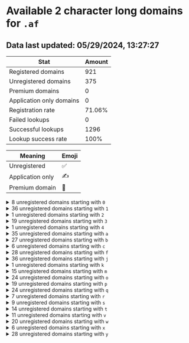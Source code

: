 # Available 2 character long domains for `.af`

## Data last updated: 05/29/2024, 13:27:27

|Stat|Amount|
|--|--|
|Registered domains|921|
|Unregistered domains|375|
|Premium domains|0|
|Application only domains|0|
|Registration rate|71.06%|
|Failed lookups|0|
|Successful lookups|1296|
|Lookup success rate|100%|


|Meaning|Emoji|
|--|--|
|Unregistered|:white_check_mark:|
|Application only|:writing_hand:|
|Premium domain|:gem:|

<details>
<summary>8 unregistered domains starting with <bold><code>0</code></bold></summary>

|Type|Domain|
|--|--|
|:white_check_mark:|`02.af`|
|:white_check_mark:|`03.af`|
|:white_check_mark:|`04.af`|
|:white_check_mark:|`05.af`|
|:white_check_mark:|`06.af`|
|:white_check_mark:|`07.af`|
|:white_check_mark:|`08.af`|
|:white_check_mark:|`09.af`|
</details>
<details>
<summary>36 unregistered domains starting with <bold><code>1</code></bold></summary>

|Type|Domain|
|--|--|
|:white_check_mark:|`10.af`|
|:white_check_mark:|`11.af`|
|:white_check_mark:|`12.af`|
|:white_check_mark:|`13.af`|
|:white_check_mark:|`14.af`|
|:white_check_mark:|`15.af`|
|:white_check_mark:|`16.af`|
|:white_check_mark:|`17.af`|
|:white_check_mark:|`18.af`|
|:white_check_mark:|`19.af`|
|:white_check_mark:|`1a.af`|
|:white_check_mark:|`1b.af`|
|:white_check_mark:|`1c.af`|
|:white_check_mark:|`1d.af`|
|:white_check_mark:|`1e.af`|
|:white_check_mark:|`1f.af`|
|:white_check_mark:|`1g.af`|
|:white_check_mark:|`1h.af`|
|:white_check_mark:|`1i.af`|
|:white_check_mark:|`1j.af`|
|:white_check_mark:|`1k.af`|
|:white_check_mark:|`1l.af`|
|:white_check_mark:|`1m.af`|
|:white_check_mark:|`1n.af`|
|:white_check_mark:|`1o.af`|
|:white_check_mark:|`1p.af`|
|:white_check_mark:|`1q.af`|
|:white_check_mark:|`1r.af`|
|:white_check_mark:|`1s.af`|
|:white_check_mark:|`1t.af`|
|:white_check_mark:|`1u.af`|
|:white_check_mark:|`1v.af`|
|:white_check_mark:|`1w.af`|
|:white_check_mark:|`1x.af`|
|:white_check_mark:|`1y.af`|
|:white_check_mark:|`1z.af`|
</details>
<details>
<summary>1 unregistered domains starting with <bold><code>2</code></bold></summary>

|Type|Domain|
|--|--|
|:white_check_mark:|`2a.af`|
</details>
<details>
<summary>19 unregistered domains starting with <bold><code>3</code></bold></summary>

|Type|Domain|
|--|--|
|:white_check_mark:|`30.af`|
|:white_check_mark:|`31.af`|
|:white_check_mark:|`32.af`|
|:white_check_mark:|`33.af`|
|:white_check_mark:|`34.af`|
|:white_check_mark:|`35.af`|
|:white_check_mark:|`36.af`|
|:white_check_mark:|`37.af`|
|:white_check_mark:|`38.af`|
|:white_check_mark:|`39.af`|
|:white_check_mark:|`3r.af`|
|:white_check_mark:|`3s.af`|
|:white_check_mark:|`3t.af`|
|:white_check_mark:|`3u.af`|
|:white_check_mark:|`3v.af`|
|:white_check_mark:|`3w.af`|
|:white_check_mark:|`3x.af`|
|:white_check_mark:|`3y.af`|
|:white_check_mark:|`3z.af`|
</details>
<details>
<summary>1 unregistered domains starting with <bold><code>4</code></bold></summary>

|Type|Domain|
|--|--|
|:white_check_mark:|`4a.af`|
</details>
<details>
<summary>35 unregistered domains starting with <bold><code>a</code></bold></summary>

|Type|Domain|
|--|--|
|:white_check_mark:|`a0.af`|
|:white_check_mark:|`a1.af`|
|:white_check_mark:|`a2.af`|
|:white_check_mark:|`a3.af`|
|:white_check_mark:|`a4.af`|
|:white_check_mark:|`a5.af`|
|:white_check_mark:|`a6.af`|
|:white_check_mark:|`a7.af`|
|:white_check_mark:|`a8.af`|
|:white_check_mark:|`a9.af`|
|:white_check_mark:|`aa.af`|
|:white_check_mark:|`ab.af`|
|:white_check_mark:|`ac.af`|
|:white_check_mark:|`ad.af`|
|:white_check_mark:|`af.af`|
|:white_check_mark:|`ag.af`|
|:white_check_mark:|`ah.af`|
|:white_check_mark:|`ai.af`|
|:white_check_mark:|`aj.af`|
|:white_check_mark:|`ak.af`|
|:white_check_mark:|`al.af`|
|:white_check_mark:|`am.af`|
|:white_check_mark:|`an.af`|
|:white_check_mark:|`ao.af`|
|:white_check_mark:|`ap.af`|
|:white_check_mark:|`aq.af`|
|:white_check_mark:|`ar.af`|
|:white_check_mark:|`as.af`|
|:white_check_mark:|`at.af`|
|:white_check_mark:|`au.af`|
|:white_check_mark:|`av.af`|
|:white_check_mark:|`aw.af`|
|:white_check_mark:|`ax.af`|
|:white_check_mark:|`ay.af`|
|:white_check_mark:|`az.af`|
</details>
<details>
<summary>27 unregistered domains starting with <bold><code>b</code></bold></summary>

|Type|Domain|
|--|--|
|:white_check_mark:|`b0.af`|
|:white_check_mark:|`b1.af`|
|:white_check_mark:|`b2.af`|
|:white_check_mark:|`b3.af`|
|:white_check_mark:|`b4.af`|
|:white_check_mark:|`b5.af`|
|:white_check_mark:|`b6.af`|
|:white_check_mark:|`b7.af`|
|:white_check_mark:|`b8.af`|
|:white_check_mark:|`b9.af`|
|:white_check_mark:|`ba.af`|
|:white_check_mark:|`bb.af`|
|:white_check_mark:|`bc.af`|
|:white_check_mark:|`bd.af`|
|:white_check_mark:|`be.af`|
|:white_check_mark:|`bf.af`|
|:white_check_mark:|`bg.af`|
|:white_check_mark:|`bh.af`|
|:white_check_mark:|`bi.af`|
|:white_check_mark:|`bj.af`|
|:white_check_mark:|`bk.af`|
|:white_check_mark:|`bl.af`|
|:white_check_mark:|`bm.af`|
|:white_check_mark:|`bn.af`|
|:white_check_mark:|`bo.af`|
|:white_check_mark:|`bp.af`|
|:white_check_mark:|`bz.af`|
</details>
<details>
<summary>6 unregistered domains starting with <bold><code>c</code></bold></summary>

|Type|Domain|
|--|--|
|:white_check_mark:|`ca.af`|
|:white_check_mark:|`cb.af`|
|:white_check_mark:|`cc.af`|
|:white_check_mark:|`cd.af`|
|:white_check_mark:|`ce.af`|
|:white_check_mark:|`cf.af`|
</details>
<details>
<summary>28 unregistered domains starting with <bold><code>f</code></bold></summary>

|Type|Domain|
|--|--|
|:white_check_mark:|`f0.af`|
|:white_check_mark:|`f1.af`|
|:white_check_mark:|`f2.af`|
|:white_check_mark:|`f3.af`|
|:white_check_mark:|`f4.af`|
|:white_check_mark:|`f5.af`|
|:white_check_mark:|`f6.af`|
|:white_check_mark:|`f7.af`|
|:white_check_mark:|`f8.af`|
|:white_check_mark:|`fh.af`|
|:white_check_mark:|`fi.af`|
|:white_check_mark:|`fj.af`|
|:white_check_mark:|`fk.af`|
|:white_check_mark:|`fl.af`|
|:white_check_mark:|`fm.af`|
|:white_check_mark:|`fn.af`|
|:white_check_mark:|`fo.af`|
|:white_check_mark:|`fp.af`|
|:white_check_mark:|`fq.af`|
|:white_check_mark:|`fr.af`|
|:white_check_mark:|`fs.af`|
|:white_check_mark:|`ft.af`|
|:white_check_mark:|`fu.af`|
|:white_check_mark:|`fv.af`|
|:white_check_mark:|`fw.af`|
|:white_check_mark:|`fx.af`|
|:white_check_mark:|`fy.af`|
|:white_check_mark:|`fz.af`|
</details>
<details>
<summary>36 unregistered domains starting with <bold><code>j</code></bold></summary>

|Type|Domain|
|--|--|
|:white_check_mark:|`j0.af`|
|:white_check_mark:|`j1.af`|
|:white_check_mark:|`j2.af`|
|:white_check_mark:|`j3.af`|
|:white_check_mark:|`j4.af`|
|:white_check_mark:|`j5.af`|
|:white_check_mark:|`j6.af`|
|:white_check_mark:|`j7.af`|
|:white_check_mark:|`j8.af`|
|:white_check_mark:|`j9.af`|
|:white_check_mark:|`ja.af`|
|:white_check_mark:|`jb.af`|
|:white_check_mark:|`jc.af`|
|:white_check_mark:|`jd.af`|
|:white_check_mark:|`je.af`|
|:white_check_mark:|`jf.af`|
|:white_check_mark:|`jg.af`|
|:white_check_mark:|`jh.af`|
|:white_check_mark:|`ji.af`|
|:white_check_mark:|`jj.af`|
|:white_check_mark:|`jk.af`|
|:white_check_mark:|`jl.af`|
|:white_check_mark:|`jm.af`|
|:white_check_mark:|`jn.af`|
|:white_check_mark:|`jo.af`|
|:white_check_mark:|`jp.af`|
|:white_check_mark:|`jq.af`|
|:white_check_mark:|`jr.af`|
|:white_check_mark:|`js.af`|
|:white_check_mark:|`jt.af`|
|:white_check_mark:|`ju.af`|
|:white_check_mark:|`jv.af`|
|:white_check_mark:|`jw.af`|
|:white_check_mark:|`jx.af`|
|:white_check_mark:|`jy.af`|
|:white_check_mark:|`jz.af`|
</details>
<details>
<summary>1 unregistered domains starting with <bold><code>k</code></bold></summary>

|Type|Domain|
|--|--|
|:white_check_mark:|`ka.af`|
</details>
<details>
<summary>15 unregistered domains starting with <bold><code>m</code></bold></summary>

|Type|Domain|
|--|--|
|:white_check_mark:|`m0.af`|
|:white_check_mark:|`m1.af`|
|:white_check_mark:|`m2.af`|
|:white_check_mark:|`m3.af`|
|:white_check_mark:|`m4.af`|
|:white_check_mark:|`m5.af`|
|:white_check_mark:|`m6.af`|
|:white_check_mark:|`m7.af`|
|:white_check_mark:|`m8.af`|
|:white_check_mark:|`m9.af`|
|:white_check_mark:|`mv.af`|
|:white_check_mark:|`mw.af`|
|:white_check_mark:|`mx.af`|
|:white_check_mark:|`my.af`|
|:white_check_mark:|`mz.af`|
</details>
<details>
<summary>24 unregistered domains starting with <bold><code>o</code></bold></summary>

|Type|Domain|
|--|--|
|:white_check_mark:|`o0.af`|
|:white_check_mark:|`o1.af`|
|:white_check_mark:|`o2.af`|
|:white_check_mark:|`o3.af`|
|:white_check_mark:|`o4.af`|
|:white_check_mark:|`o5.af`|
|:white_check_mark:|`o6.af`|
|:white_check_mark:|`o7.af`|
|:white_check_mark:|`o8.af`|
|:white_check_mark:|`o9.af`|
|:white_check_mark:|`oe.af`|
|:white_check_mark:|`og.af`|
|:white_check_mark:|`om.af`|
|:white_check_mark:|`op.af`|
|:white_check_mark:|`oq.af`|
|:white_check_mark:|`or.af`|
|:white_check_mark:|`os.af`|
|:white_check_mark:|`ot.af`|
|:white_check_mark:|`ou.af`|
|:white_check_mark:|`ov.af`|
|:white_check_mark:|`ow.af`|
|:white_check_mark:|`ox.af`|
|:white_check_mark:|`oy.af`|
|:white_check_mark:|`oz.af`|
</details>
<details>
<summary>19 unregistered domains starting with <bold><code>p</code></bold></summary>

|Type|Domain|
|--|--|
|:white_check_mark:|`pa.af`|
|:white_check_mark:|`pb.af`|
|:white_check_mark:|`pc.af`|
|:white_check_mark:|`pd.af`|
|:white_check_mark:|`pe.af`|
|:white_check_mark:|`pf.af`|
|:white_check_mark:|`pg.af`|
|:white_check_mark:|`ph.af`|
|:white_check_mark:|`pi.af`|
|:white_check_mark:|`pj.af`|
|:white_check_mark:|`pk.af`|
|:white_check_mark:|`pl.af`|
|:white_check_mark:|`pm.af`|
|:white_check_mark:|`pn.af`|
|:white_check_mark:|`po.af`|
|:white_check_mark:|`pp.af`|
|:white_check_mark:|`pq.af`|
|:white_check_mark:|`pr.af`|
|:white_check_mark:|`ps.af`|
</details>
<details>
<summary>24 unregistered domains starting with <bold><code>q</code></bold></summary>

|Type|Domain|
|--|--|
|:white_check_mark:|`q0.af`|
|:white_check_mark:|`q1.af`|
|:white_check_mark:|`q2.af`|
|:white_check_mark:|`q3.af`|
|:white_check_mark:|`q4.af`|
|:white_check_mark:|`q5.af`|
|:white_check_mark:|`q6.af`|
|:white_check_mark:|`q7.af`|
|:white_check_mark:|`q8.af`|
|:white_check_mark:|`q9.af`|
|:white_check_mark:|`qm.af`|
|:white_check_mark:|`qn.af`|
|:white_check_mark:|`qo.af`|
|:white_check_mark:|`qp.af`|
|:white_check_mark:|`qq.af`|
|:white_check_mark:|`qr.af`|
|:white_check_mark:|`qs.af`|
|:white_check_mark:|`qt.af`|
|:white_check_mark:|`qu.af`|
|:white_check_mark:|`qv.af`|
|:white_check_mark:|`qw.af`|
|:white_check_mark:|`qx.af`|
|:white_check_mark:|`qy.af`|
|:white_check_mark:|`qz.af`|
</details>
<details>
<summary>7 unregistered domains starting with <bold><code>r</code></bold></summary>

|Type|Domain|
|--|--|
|:white_check_mark:|`ra.af`|
|:white_check_mark:|`rb.af`|
|:white_check_mark:|`rg.af`|
|:white_check_mark:|`rh.af`|
|:white_check_mark:|`ri.af`|
|:white_check_mark:|`rj.af`|
|:white_check_mark:|`rk.af`|
</details>
<details>
<summary>9 unregistered domains starting with <bold><code>s</code></bold></summary>

|Type|Domain|
|--|--|
|:white_check_mark:|`s1.af`|
|:white_check_mark:|`s2.af`|
|:white_check_mark:|`s3.af`|
|:white_check_mark:|`s4.af`|
|:white_check_mark:|`s5.af`|
|:white_check_mark:|`s6.af`|
|:white_check_mark:|`s7.af`|
|:white_check_mark:|`s8.af`|
|:white_check_mark:|`s9.af`|
</details>
<details>
<summary>14 unregistered domains starting with <bold><code>t</code></bold></summary>

|Type|Domain|
|--|--|
|:white_check_mark:|`ta.af`|
|:white_check_mark:|`tb.af`|
|:white_check_mark:|`tc.af`|
|:white_check_mark:|`td.af`|
|:white_check_mark:|`te.af`|
|:white_check_mark:|`tf.af`|
|:white_check_mark:|`tg.af`|
|:white_check_mark:|`th.af`|
|:white_check_mark:|`ti.af`|
|:white_check_mark:|`tj.af`|
|:white_check_mark:|`tk.af`|
|:white_check_mark:|`tl.af`|
|:white_check_mark:|`tm.af`|
|:white_check_mark:|`tn.af`|
</details>
<details>
<summary>11 unregistered domains starting with <bold><code>v</code></bold></summary>

|Type|Domain|
|--|--|
|:white_check_mark:|`v0.af`|
|:white_check_mark:|`v1.af`|
|:white_check_mark:|`v2.af`|
|:white_check_mark:|`v3.af`|
|:white_check_mark:|`v4.af`|
|:white_check_mark:|`v5.af`|
|:white_check_mark:|`v6.af`|
|:white_check_mark:|`v7.af`|
|:white_check_mark:|`v8.af`|
|:white_check_mark:|`v9.af`|
|:white_check_mark:|`vz.af`|
</details>
<details>
<summary>20 unregistered domains starting with <bold><code>w</code></bold></summary>

|Type|Domain|
|--|--|
|:white_check_mark:|`wa.af`|
|:white_check_mark:|`wb.af`|
|:white_check_mark:|`wc.af`|
|:white_check_mark:|`wd.af`|
|:white_check_mark:|`we.af`|
|:white_check_mark:|`wf.af`|
|:white_check_mark:|`wg.af`|
|:white_check_mark:|`wh.af`|
|:white_check_mark:|`wi.af`|
|:white_check_mark:|`wj.af`|
|:white_check_mark:|`wk.af`|
|:white_check_mark:|`wl.af`|
|:white_check_mark:|`wm.af`|
|:white_check_mark:|`wn.af`|
|:white_check_mark:|`wo.af`|
|:white_check_mark:|`wp.af`|
|:white_check_mark:|`wq.af`|
|:white_check_mark:|`wr.af`|
|:white_check_mark:|`ws.af`|
|:white_check_mark:|`wt.af`|
</details>
<details>
<summary>6 unregistered domains starting with <bold><code>x</code></bold></summary>

|Type|Domain|
|--|--|
|:white_check_mark:|`x4.af`|
|:white_check_mark:|`x5.af`|
|:white_check_mark:|`x6.af`|
|:white_check_mark:|`x7.af`|
|:white_check_mark:|`x8.af`|
|:white_check_mark:|`x9.af`|
</details>
<details>
<summary>28 unregistered domains starting with <bold><code>y</code></bold></summary>

|Type|Domain|
|--|--|
|:white_check_mark:|`y0.af`|
|:white_check_mark:|`y1.af`|
|:white_check_mark:|`ya.af`|
|:white_check_mark:|`yb.af`|
|:white_check_mark:|`yc.af`|
|:white_check_mark:|`yd.af`|
|:white_check_mark:|`ye.af`|
|:white_check_mark:|`yf.af`|
|:white_check_mark:|`yg.af`|
|:white_check_mark:|`yh.af`|
|:white_check_mark:|`yi.af`|
|:white_check_mark:|`yj.af`|
|:white_check_mark:|`yk.af`|
|:white_check_mark:|`yl.af`|
|:white_check_mark:|`ym.af`|
|:white_check_mark:|`yn.af`|
|:white_check_mark:|`yo.af`|
|:white_check_mark:|`yp.af`|
|:white_check_mark:|`yq.af`|
|:white_check_mark:|`yr.af`|
|:white_check_mark:|`ys.af`|
|:white_check_mark:|`yt.af`|
|:white_check_mark:|`yu.af`|
|:white_check_mark:|`yv.af`|
|:white_check_mark:|`yw.af`|
|:white_check_mark:|`yx.af`|
|:white_check_mark:|`yy.af`|
|:white_check_mark:|`yz.af`|
</details>